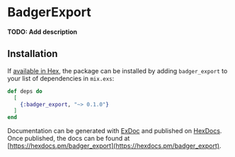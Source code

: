 # BadgerExport

**TODO: Add description**

## Installation

If [available in Hex](https://hex.pm/docs/publish), the package can be installed
by adding `badger_export` to your list of dependencies in `mix.exs`:

```elixir
def deps do
  [
    {:badger_export, "~> 0.1.0"}
  ]
end
```

Documentation can be generated with [ExDoc](https://github.com/elixir-lang/ex_doc)
and published on [HexDocs](https://hexdocs.pm). Once published, the docs can
be found at [https://hexdocs.pm/badger_export](https://hexdocs.pm/badger_export).

